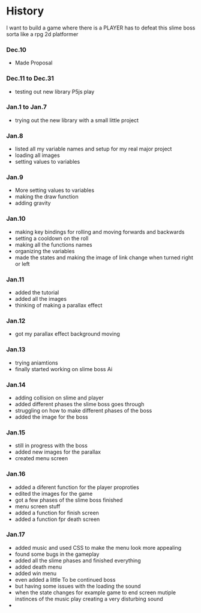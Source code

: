 History
====================

I want to build a game where there is a PLAYER has to defeat this slime boss 
sorta like a rpg 2d platformer

### Dec.10 ###
 - Made Proposal
### Dec.11 to Dec.31 ###
 - testing out new library P5js play
### Jan.1 to Jan.7 ###
 - trying out the new library with a small little project 
### Jan.8 ###
 - listed all my variable names and setup for my real major project
 - loading all images
 - setting values to variables 
### Jan.9 ###
 - More setting values to variables
 - making the draw function
 - adding gravity
### Jan.10 ### 
 - making key bindings for rolling and moving forwards and backwards
 - setting a cooldown on the roll
 - making all the functions names 
 - organizing the variables
 - made the states and making the image of link change when turned right or left
### Jan.11 ### 
 - added the tutorial
 - added all the images
 - thinking of making a parallax effect
### Jan.12 ### 
 - got my parallax effect background moving 
### Jan.13 ###
 - trying aniamtions
 - finally started working on slime boss Ai
### Jan.14 ### 
 - adding collision on slime and player
 - added different phases the slime boss goes through
 - struggling on how to make different phases of the boss
 - added the image for the boss
### Jan.15 ### 
 - still in progress with the boss 
 - added new images for the parallax
 - created menu screen
### Jan.16 ### 
 - added a diferent function for the player proproties
 - edited the images for the game
 - got a few phases of the slime boss finished
 - menu screen stuff
 - added a function for finish screen 
 - added a function fpr death screen
### Jan.17 ###
 - added music and used CSS to make the menu look more appealing
 - found some bugs in the gameplay
 - added all the slime phases and finished everything 
 - added death menu
 - added win menu 
 - even added a little To be continued boss 
 - but having some issues with the loading the sound 
 - when the state changes for example game to end screen mutiple instinces of the music play
 creating a very disturbing sound
 - 
